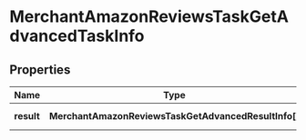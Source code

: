 # MerchantAmazonReviewsTaskGetAdvancedTaskInfo

## Properties

| Name | Type | Description | Notes |
|------------ | ------------- | ------------- | -------------|
**result** | **MerchantAmazonReviewsTaskGetAdvancedResultInfo[]** | array of results |[optional]|